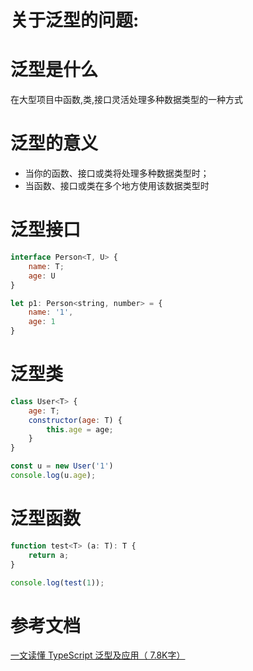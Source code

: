 # 关于泛型的问题:

# 泛型是什么
在大型项目中函数,类,接口灵活处理多种数据类型的一种方式

# 泛型的意义
- 当你的函数、接口或类将处理多种数据类型时；
- 当函数、接口或类在多个地方使用该数据类型时

# 泛型接口
```js
interface Person<T, U> {
    name: T;
    age: U
}

let p1: Person<string, number> = {
    name: '1',
    age: 1
}
```

# 泛型类
```js
class User<T> {
    age: T;
    constructor(age: T) {
        this.age = age;
    }
}

const u = new User('1')
console.log(u.age);
```

# 泛型函数
```js
function test<T> (a: T): T {
    return a; 
}

console.log(test(1));
```

# 参考文档
[一文读懂 TypeScript 泛型及应用（ 7.8K字）](https://juejin.cn/post/6844904184894980104#heading-6)